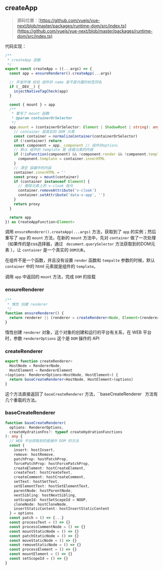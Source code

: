 ## createApp

> 源码位置：[https://github.com/vuejs/vue-next/blob/master/packages/runtime-dom/src/index.ts](https://github.com/vuejs/vue-next/blob/master/packages/runtime-dom/src/index.ts)

代码实现：

```typescript
/**
 * createApp 函数
 */
export const createApp = ((...args) => {
  const app = ensureRenderer().createApp(...args)

  // 开发环境 校验 组件的 name 是不是内置的标签同名
  if (__DEV__) {
    injectNativeTagCheck(app)
  }

  const { mount } = app
  /**
   * 重写了 mount 函数
   * @param containerOrSelector 
   */
  app.mount = (containerOrSelector: Element | ShadowRoot | string): any => {
    // container 是真实的 DOM 元素
    const container = normalizeContainer(containerOrSelector)
    if (!container) return
    const component = app._component // 组件的options
    // 默认 组件的 template 是 挂载元素的内容
    if (!isFunction(component) && !component.render && !component.template) {
      component.template = container.innerHTML
    }
    // 清空 容器中的内容
    container.innerHTML = ''
    const proxy = mount(container)
    if (container instanceof Element) {
      // 删除元素上的 v-cloak 指令
      container.removeAttribute('v-cloak')
      container.setAttribute('data-v-app', '')
    }
    return proxy
  }

  return app
}) as CreateAppFunction<Element>
```

调用 `ensureRenderer().createApp(...args)` 方法，获取到了 `app` 的实例；然后重写了 `app` 的 `mount` 方法，在新的 `mount` 方法中，先对 `container` 做了一次处理（如果传的是css选择器，通过 ` document.querySelector` 方法获取到的DOM元素 ），让 `container` 是一个真实的 `DOM元素`。

在组件不是一个函数，并且没有设置 `render` 函数和 `tempalte` 参数的时候，默认 `container` 中的 html 元素就是组件的 `template`。

调用 `app` 中返回的 `mount` 方法，完成 `DOM` 的挂载

### ensureRenderer

```typescript
/**
 * 惰性 创建 renderer
 */
function ensureRenderer() {
  return renderer || (renderer = createRenderer<Node, Element>(rendererOptions))
}
```

惰性创建 `renderer` 对象，这个对象的创建和运行的平台有关系，在 WEB 平台时，参数 `rendererOptions` 这个是 `DOM` 操作的 API

### createRenderer

```typescript
export function createRenderer<
  HostNode = RendererNode,
  HostElement = RendererElement
>(options: RendererOptions<HostNode, HostElement>) {
  return baseCreateRenderer<HostNode, HostElement>(options)
}
```

这个方法直接返回了 `baseCreateRenderer` 方法，``baseCreateRenderer` ` 方法有几个重载的方法。

### baseCreateRenderer

```typescript
function baseCreateRenderer(
  options: RendererOptions,
  createHydrationFns?: typeof createHydrationFunctions
): any {
  // WEB 平台获取到的是操作 DOM 的方法
  const {
    insert: hostInsert,
    remove: hostRemove,
    patchProp: hostPatchProp,
    forcePatchProp: hostForcePatchProp,
    createElement: hostCreateElement,
    createText: hostCreateText,
    createComment: hostCreateComment,
    setText: hostSetText,
    setElementText: hostSetElementText,
    parentNode: hostParentNode,
    nextSibling: hostNextSibling,
    setScopeId: hostSetScopeId = NOOP,
    cloneNode: hostCloneNode,
    insertStaticContent: hostInsertStaticContent
  } = options
  const patch = () => {...}
  const processText = () => {}
  const processCommentNode = () => {}
  const mountStaticNode = () => {}
  const patchStaticNode = () => {}
  const moveStaticNode = () => {}
  const removeStaticNode = () => {}
  const processElement = () => {}
  const mountElement = () => {}
  const setScopeId = () => {}
}
```



















